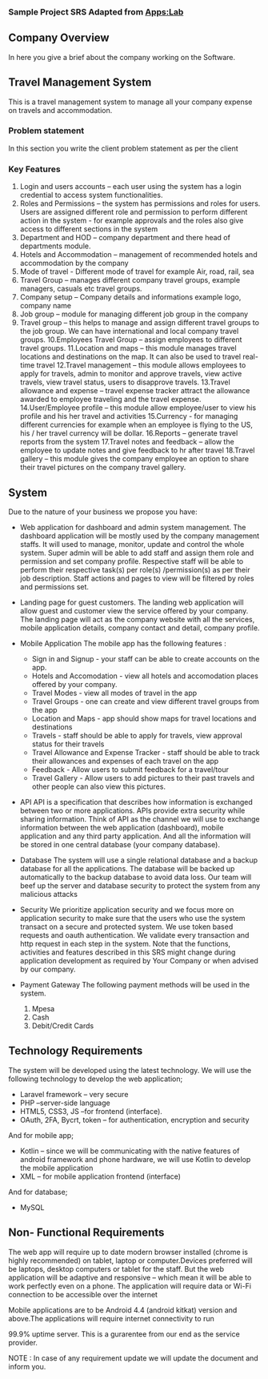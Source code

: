 ### Sample Project SRS Adapted from [Apps:Lab](https://appslab.co.ke/)

## Company Overview

In here you give a brief about the company working on the Software.

## Travel Management System
This is a travel management system to manage all your company expense on travels and accommodation.

### Problem statement
In this section you write the client problem statement as per the client

### Key Features
1. Login and users accounts – each user using the system has a login credential to access system functionalities.
2. Roles and Permissions – the system has permissions and roles for users. Users are assigned different role and permission to perform different action in the system - for example approvals and the roles also give access to different sections in the system
3. Department and HOD – company department and there head of departments module.
4. Hotels and Accommodation – management of recommended hotels and accommodation by the company
5. Mode of travel -  Different mode of travel for example Air, road, rail, sea
6. Travel Group – manages different company travel groups, example managers, casuals etc travel groups.
7. Company setup – Company details and informations example logo, company name
8. Job group – module for managing different job group in the company
9. Travel group – this helps to manage and assign different travel groups to the job group. We can have international and local company travel groups.
10.Employees Travel Group – assign employees to different travel groups.
11.Location and maps – this module manages travel locations and destinations on the map. It can also be used to travel real-time travel
12.Travel management – this module allows employees to apply for travels, admin to monitor and approve travels, view active travels, view travel status, users to disapprove travels.
13.Travel allowance and expense – travel expense tracker attract the allowance awarded to employee traveling and the travel expense.
14.User/Employee profile – this module allow employee/user to view his profile and his her travel and activities
15.Currency - for managing different currencies for example when an employee is flying to the US, his / her travel currency will be dollar.
16.Reports – generate travel reports from the system
17.Travel notes and feedback – allow the employee to update notes and give feedback to hr after travel
18.Travel gallery – this module gives the company employee an option to share their travel pictures on the company travel gallery.

## System
Due to the nature of your business we propose you have:
- Web application for dashboard and admin system management. 
The dashboard application will be mostly used by the company management staffs.
It will used to manage, monitor, update and control the whole system. Super admin will be able to add staff and assign them role and permission and set company profile. Respective staff will be able to perform their respective task(s) per role(s) /permission(s) as per their job description. Staff actions and pages to view will be filtered by roles and permissions set. 
- Landing page for guest customers. 
The landing web application will allow guest and customer view the service offered by your company.
The landing page will act as the company website with all the services, mobile application details, company contact and detail, company profile.

- Mobile Application
The mobile app has the following features :
  - Sign in and Signup  - your staff can be able to create accounts on the app.
  - Hotels and Accomodation - view all hotels and accomodation places offered by your company.
  - Travel Modes - view all modes of travel in the app
  - Travel Groups - one can create and view different travel groups from the app
  - Location and Maps - app should show maps for travel locations and destinations
  - Travels - staff should be able to apply for travels, view approval status for their travels
  - Travel Allowance and Expense Tracker - staff should be able to track their allowances and expenses of each travel on the app
  - Feedback - Allow users to submit feedback for a travel/tour
  - Travel Gallery - Allow users to add pictures to their past travels and other people can also view this pictures.
- API
API is a specification that describes how information is exchanged between two or more applications. APIs provide extra security while sharing information. Think of API as the channel we will use to exchange information between the web application (dashboard), mobile application and any third party application. And all the information will be stored in one central database (your company database).
- Database
The system will use a single relational database and a backup database for all the applications. The database will be backed up automatically to the backup database to avoid data loss. Our team will beef up the server and database security to protect the system from any malicious attacks

- Security
We prioritize application security and we focus more on application security to make sure that the users who use the system transact on a secure and protected system. We use token based requests and oauth authentication. 
We validate every transaction and http request in each step in the system.
Note that the functions, activities and features described in this SRS might change during application development as required by Your Company or when advised by our company. 
- Payment Gateway
The following payment methods will be used in the system. 
    1. Mpesa
    2. Cash
    3. Debit/Credit Cards

## Technology Requirements
The system will be developed using the latest technology. We will use the following technology to develop the web application;
- Laravel framework – very secure 
- PHP –server-side language
- HTML5, CSS3, JS –for frontend (interface).
- OAuth, 2FA, Bycrt, token  – for authentication, encryption and security

And for mobile app;
- Kotlin – since we will be communicating with the native features of android framework and phone hardware, we will use Kotlin to develop the mobile application
- XML – for mobile application frontend (interface)

And for database;
- MySQL 

## Non- Functional Requirements
The web app will require up to date modern browser installed  (chrome is highly recommended) on tablet, laptop or computer.Devices preferred will be laptops, desktop computers or tablet for the staff. But the web application will be adaptive and responsive – which mean it will be able to work perfectly even on a phone.
The application will require data or Wi-Fi connection to be accessible over the internet

Mobile applications are to be Android 4.4 (android kitkat) version and above.The applications will require internet connectivity to run

99.9% uptime server. This is a gurarentee from our end as the service provider. 


NOTE : In case of any requirement update we will update the document and inform you.




